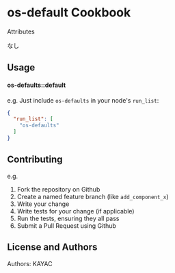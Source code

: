 os-default Cookbook
===================

Attributes

なし

Usage
-----
#### os-defaults::default


e.g.
Just include `os-defaults` in your node's `run_list`:

```json
{
  "run_list": [
    "os-defaults"
  ]
}
```

Contributing
------------

e.g.

1. Fork the repository on Github
2. Create a named feature branch (like `add_component_x`)
3. Write your change
4. Write tests for your change (if applicable)
5. Run the tests, ensuring they all pass
6. Submit a Pull Request using Github

License and Authors
-------------------
Authors: KAYAC
